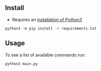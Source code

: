 ## Install

- Requires an [installation of Python3](https://www.python.org/downloads/)

```shell
python3 -m pip install -r requirements.txt
```

## Usage

To see a list of available commands run:

```shell
python3 main.py
```